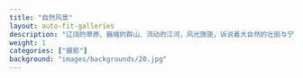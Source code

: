 ```yaml
---
title: "自然风景"
layout: auto-fit-galleries
description: "辽阔的草原、巍峨的群山、流动的江河，风光旖旎，诉说着大自然的壮丽与宁静。"
weight: 1
categories: ["摄影"]
background: "images/backgrounds/20.jpg"
---
```

